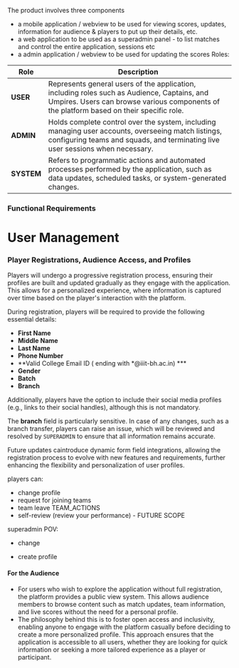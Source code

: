 The product involves three components 

- a mobile application / webview  to be used for viewing scores, updates, information for audience & players to put up their details, etc. 
- a web application to be used as a superadmin panel - to list matches and control the entire application, sessions etc
- a admin application / webview to be used for updating the scores
Roles: 

| **Role**   | **Description**                                                                                                                                                                         |
| ---------- | --------------------------------------------------------------------------------------------------------------------------------------------------------------------------------------- |
| **USER**   | Represents general users of the application, including roles such as Audience, Captains, and Umpires. Users can browse various components of the platform based on their specific role. |
| **ADMIN**  | Holds complete control over the system, including managing user accounts, overseeing match listings, configuring teams and squads, and terminating live user sessions when necessary.   |
| **SYSTEM** | Refers to programmatic actions and automated processes performed by the application, such as data updates, scheduled tasks, or system-generated changes.                                |
### Functional Requirements
# **User Management**

### **Player Registrations, Audience Access, and Profiles**

Players will undergo a progressive registration process, ensuring their profiles are built and updated gradually as they engage with the application. This allows for a personalized experience, where information is captured over time based on the player's interaction with the platform.

During registration, players will be required to provide the following essential details:

- **First Name**
- **Middle Name**
- **Last Name**
- **Phone Number**
- **Valid College Email ID ( ending with *@iiit-bh.ac.in) ***
- **Gender**
- **Batch**
- **Branch**

Additionally, players have the option to include their social media profiles (e.g., links to their social handles), although this is not mandatory.

The **branch** field is particularly sensitive. In case of any changes, such as a branch transfer, players can raise an issue, which will be reviewed and resolved by `SUPERADMIN` to ensure that all information remains accurate.

Future updates caintroduce dynamic form field integrations, allowing the registration process to evolve with new features and requirements, further enhancing the flexibility and personalization of user profiles.

players can: 
- change profile 
- request for joining teams
- team leave
  TEAM_ACTIONS
- self-review (review your performance) - FUTURE SCOPE


superadmin POV: 

- change 



- create profile 

#### **For the Audience**

- For users who wish to explore the application without full registration, the platform provides a public view system. This allows audience members to browse content such as match updates, team information, and live scores without the need for a personal profile.
- The philosophy behind this is to foster open access and inclusivity, enabling anyone to engage with the platform casually before deciding to create a more personalized profile. This approach ensures that the application is accessible to all users, whether they are looking for quick information or seeking a more tailored experience as a player or participant.